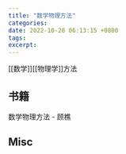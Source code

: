 ```yaml
---
title: "数学物理方法"
categories: 
date: 2022-10-28 06:13:15 +0800
tags: 
excerpt: 
---
```


[[数学]][[物理学]]方法




## 书籍

数学物理方法 - 顾樵





## Misc



